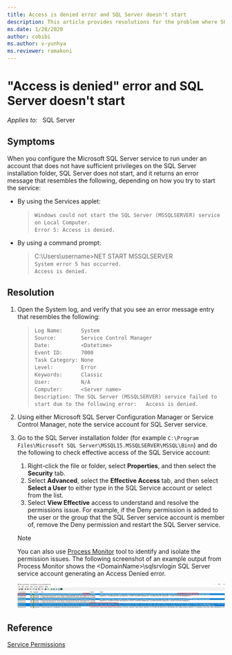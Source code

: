 ```yaml
---
title: Access is denied error and SQL Server doesn't start
description: This article provides resolutions for the problem where SQL Server fails to start  with Access is denied error.
ms.date: 1/28/2020
author: cobibi
ms.author: v-yunhya
ms.reviewer: ramakoni
---
```

# "Access is denied" error and SQL Server doesn't start

_Applies to:_ &nbsp; SQL Server

## Symptoms

When you configure the Microsoft SQL Server service to run under an account that does not have sufficient privileges on the SQL Server installation folder, SQL Server does not start, and it returns an error message that resembles the following, depending on how you try to start the service:

- By using the Services applet:
  
    > `Windows could not start the SQL Server (MSSQLSERVER) service on Local Computer.`  
    `Error 5: Access is denied.`

- By using a command prompt:

    > C:\Users\username>NET START MSSQLSERVER  
    `System error 5 has occurred.`  
    `Access is denied.`

## Resolution

1. Open the System log, and verify that you see an error message entry that resembles the following:

    > `Log Name:      System`  
    `Source:        Service Control Manager`  
    `Date:          <Datetime>`  
    `Event ID:      7000`  
    `Task Category: None`  
    `Level:         Error`  
    `Keywords:      Classic`  
    `User:          N/A`  
    `Computer:      <Server name>`  
    `Description:
    The SQL Server (MSSQLSERVER) service failed to start due to the following error:  
    Access is denied.`

2. Using either Microsoft SQL Server Configuration Manager or Service Control Manager, note the service account for SQL Server service.
3. Go to the SQL Server installation folder (for example `C:\Program Files\Microsoft SQL Server\MSSQL15.MSSQLSERVER\MSSQL\Binn`) and do the following to check effective access of the SQL Service account:
    1. Right-click the file or folder, select **Properties**, and then select the **Security** tab.
    1. Select **Advanced**, select the **Effective Access** tab, and then select **Select a User** to either type in the SQL Service account or select from the list.
    1. Select **View Effective** access to understand and resolve the permissions issue. For example, if the Deny permission is added to the user or the group that the SQL Server service account is member of, remove the Deny permission and restart the SQL Server service.

    > [!NOTE]
    > You can also use [Process Monitor](/sysinternals/downloads/procmon) tool to identify and isolate the permission issues. The following screenshot of an example output from Process Monitor shows the \<DomainName>\sqlsrvlogin SQL Server service account generating an Access Denied error.

    [![Process Monitor](./media/event-id-7000-access-denied/process-monitor.jpg)](./media/event-id-7000-access-denied/process-monitor.jpg#lightbox)

## Reference

[Service Permissions](/sql/database-engine/configure-windows/configure-windows-service-accounts-and-permissions#Serv_Perm)
